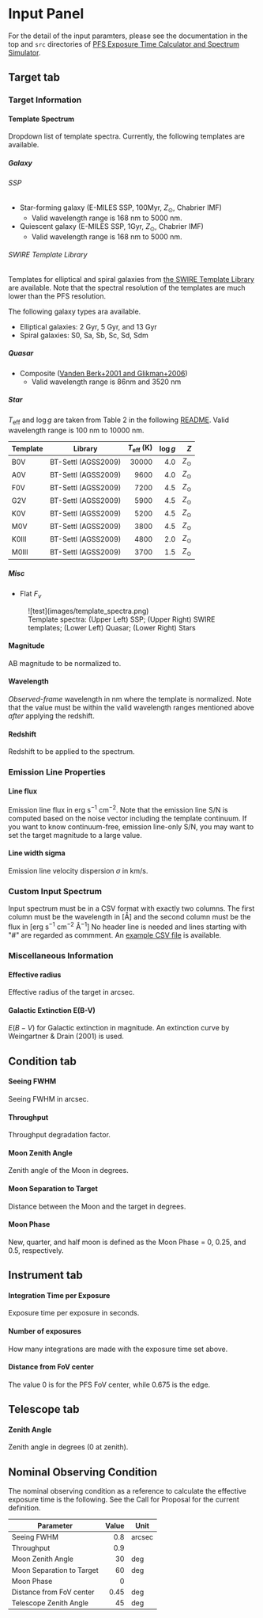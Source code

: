 # Input Panel

For the detail of the input paramters, please see the documentation in the top and `src` directories of [PFS Exposure Time Calculator and Spectrum Simulator](https://github.com/Subaru-PFS/spt_ExposureTimeCalculator/).

## Target tab

### Target Information

#### Template Spectrum

Dropdown list of template spectra. Currently, the following templates are available.

##### Galaxy

###### SSP

- Star-forming galaxy (E-MILES SSP, 100Myr, $Z_\odot$, Chabrier IMF)
    - Valid wavelength range is 168 nm to 5000 nm.
- Quiescent galaxy (E-MILES SSP, 1Gyr, $Z_\odot$, Chabrier IMF)
    - Valid wavelength range is 168 nm to 5000 nm.

###### SWIRE Template Library

Templates for elliptical and spiral galaxies from [the SWIRE Template Library](http://www.iasf-milano.inaf.it/~polletta/templates/swire_templates.html) are available. Note that the spectral resolution of the templates are much lower than the PFS resolution.

The following galaxy types ara available.

- Elliptical galaxies: 2 Gyr, 5 Gyr, and 13 Gyr
- Spiral galaxies: S0, Sa, Sb, Sc, Sd, Sdm


##### Quasar

- Composite ([Vanden Berk+2001 and Glikman+2006](https://www.stsci.edu/hst/instrumentation/reference-data-for-calibration-and-tools/astronomical-catalogs/composite-qso-spectra-for-nir))
    - Valid wavelength range is 86nm and 3520 nm

##### Star

$T_\mathrm{eff}$ and $\log g$ are taken from Table 2 in the following [README](https://archive.stsci.edu/hlsps/reference-atlases/cdbs/grid/ck04models/AA_README).
Valid wavelength range is 100 nm to 10000 nm.

| Template | Library             | $T_\mathrm{eff}$ (K) | $\log g$ |       $Z$ |
|----------|---------------------|---------------------:|---------:|----------:|
| B0V      | BT-Settl (AGSS2009) |                30000 |      4.0 | $Z_\odot$ |
| A0V      | BT-Settl (AGSS2009) |                 9600 |      4.0 | $Z_\odot$ |
| F0V      | BT-Settl (AGSS2009) |                 7200 |      4.5 | $Z_\odot$ |
| G2V      | BT-Settl (AGSS2009) |                 5900 |      4.5 | $Z_\odot$ |
| K0V      | BT-Settl (AGSS2009) |                 5200 |      4.5 | $Z_\odot$ |
| M0V      | BT-Settl (AGSS2009) |                 3800 |      4.5 | $Z_\odot$ |
| K0III    | BT-Settl (AGSS2009) |                 4800 |      2.0 | $Z_\odot$ |
| M0III    | BT-Settl (AGSS2009) |                 3700 |      1.5 | $Z_\odot$ |

##### Misc

- Flat $F_\nu$

<figure markdown="span">
![test](images/template_spectra.png)
<figcaption>Template spectra: (Upper Left) SSP; (Upper Right) SWIRE templates; (Lower Left) Quasar; (Lower Right) Stars</figcaption>
</figure>


#### Magnitude

AB magnitude to be normalized to.

#### Wavelength

_Observed-frame_ wavelength in nm where the template is normalized.
Note that the value must be within the valid wavelength ranges mentioned above _after_ applying the redshift.

#### Redshift

Redshift to be applied to the spectrum.

### Emission Line Properties

#### Line flux

Emission line flux in $\mathrm{erg}\ \mathrm{s}^{-1}\ \mathrm{cm}^{-2}$.
Note that the emission line S/N is computed based on the noise vector including the template continuum.
If you want to know continuum-free, emission line-only S/N, you may want to set the target magnitude to a large value.

#### Line width sigma

Emission line velocity dispersion $\sigma$ in km/s.

### Custom Input Spectrum

Input spectrum must be in a CSV format with exactly two columns.
The first column must be the wavelength in [Å] and
the second column must be the flux in [$\mathrm{erg}$ $\mathrm{s}^{-1}$ $\mathrm{cm}^{-2}$ $\mathrm{Å}^{-1}$]
No header line is needed and lines starting with "#" are regarded as commment.
An [example CSV file](https://gist.github.com/monodera/be48be04f376b2db268d0b14ad9cb5e1) is available.

### Miscellaneous Information

#### Effective radius

Effective radius of the target in arcsec.

#### Galactic Extinction E(B-V)

$E(B-V)$ for Galactic extinction in magnitude. An extinction curve by Weingartner & Drain (2001) is used.


## Condition tab

#### Seeing FWHM

Seeing FWHM in arcsec.


#### Throughput

Throughput degradation factor.


#### Moon Zenith Angle

Zenith angle of the Moon in degrees.

#### Moon Separation to Target

Distance between the Moon and the target in degrees.

#### Moon Phase

New, quarter, and half moon is defined as the Moon Phase = 0, 0.25, and 0.5, respectively.

## Instrument tab

#### Integration Time per Exposure

Exposure time per exposure in seconds.

#### Number of exposures

How many integrations are made with the exposure time set above.

#### Distance from FoV center

The value 0 is for the PFS FoV center, while 0.675 is the edge.

## Telescope tab

#### Zenith Angle

Zenith angle in degrees (0 at zenith).

## Nominal Observing Condition

The nominal observing condition as a reference to calculate the effective exposure time is the following.
See the Call for Proposal for the current definition.

| Parameter                 | Value | Unit   |
|---------------------------|------:|--------|
| Seeing FWHM               |   0.8 | arcsec |
| Throughput                |   0.9 |        |
| Moon Zenith Angle         |    30 | deg    |
| Moon Separation to Target |    60 | deg    |
| Moon Phase                |     0 |        |
| Distance from FoV center  |  0.45 | deg    |
| Telescope Zenith Angle    |    45 | deg    |

